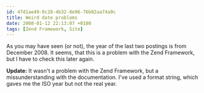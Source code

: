 ```yaml
---
id: 47d1ae49-0c28-4b32-8e96-76b02aa74a9c
title: Weird date problems
date: 2008-01-12 22:13:07 +0100
tags: [Zend Framework, Site]
---
```


As you may have seen (or not), the year of the last two postings is from December 2008. It seems, that this is a problem with the Zend Framework, but I have to check this later again.

**Update:** It wasn't a problem with the Zend Framework, but a missunderstanding with the documentation. I've used a format string, which gaves me the ISO year but not the real year.